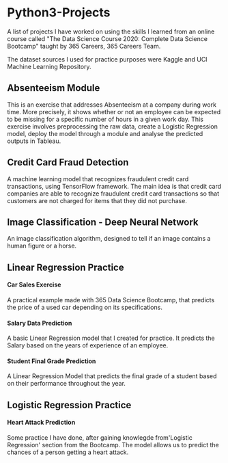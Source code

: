 # Python3-Projects

A list of projects I have worked on using the skills I learned from an online course called "The Data Science Course 2020: Complete Data Science Bootcamp" taught by 365 Careers, 365 Careers Team.

The dataset sources I used for practice purposes were Kaggle and UCI Machine Learning Repository.



## Absenteeism Module

This is an exercise that addresses Absenteeism at a company during work time. More precisely, it shows whether or not an employee can be expected to be missing for a specific number of hours in a given work day. This exercise involves preprocessing the raw data, create a Logistic Regression model, deploy the model through a module and analyse the predicted outputs in Tableau.

## Credit Card Fraud Detection
A machine learning model that recognizes fraudulent credit card transactions, using TensorFlow framework. The main idea is that credit card companies are able to recognize fraudulent credit card transactions so that customers are not charged for items that they did not purchase.

## Image Classification - Deep Neural Network
An image classification algorithm, designed to tell if an image contains a human figure or a horse.

## Linear Regression Practice
#### Car Sales Exercise
A practical example made with 365 Data Science Bootcamp, that predicts the price of a used car depending on its specifications.

#### Salary Data Prediction
A basic Linear Regression model that I created for practice. It predicts the Salary based on the years of experience of an employee.

#### Student Final Grade Prediction
A Linear Regression Model that predicts the final grade of a student based on their performance throughout the year.

## Logistic Regression Practice
#### Heart Attack Prediction
Some practice I have done, after gaining knowlegde from'Logistic Regression' section from the Bootcamp. The model allows us to predict the chances of a person getting a heart attack.
